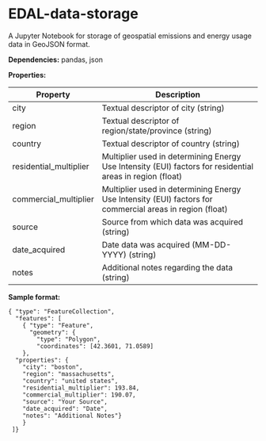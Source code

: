 # EDAL-data-storage
A Jupyter Notebook for storage of geospatial emissions and energy usage data in GeoJSON format.

**Dependencies:** pandas, json

**Properties:**

| Property | Description |
| ------------- | ------------- |
| city  | Textual descriptor of city (string) |
| region  | Textual descriptor of region/state/province (string) |
| country  | Textual descriptor of country (string) |
| residential_multiplier  | Multiplier used in determining Energy Use Intensity (EUI) factors for residential areas in region (float) |
| commercial_multiplier  | Multiplier used in determining Energy Use Intensity (EUI) factors for commercial areas in region (float) |
| source  | Source from which data was acquired (string) |
| date_acquired  | Date data was acquired (MM-DD-YYYY) (string) |
| notes  | Additional notes regarding the data (string) |

**Sample format:**
```
{ "type": "FeatureCollection", 
  "features": [
    { "type": "Feature",
      "geometry": {
        "type": "Polygon",
        "coordinates": [42.3601, 71.0589]
    },
  "properties": {
    "city": "boston",
    "region": "massachusetts",
    "country": "united states",
    "residential_multiplier": 193.84,
    "commercial_multiplier": 190.07,
    "source": "Your Source",
    "date_acquired": "Date",
    "notes": "Additional Notes"}
    }
 ]}
```
